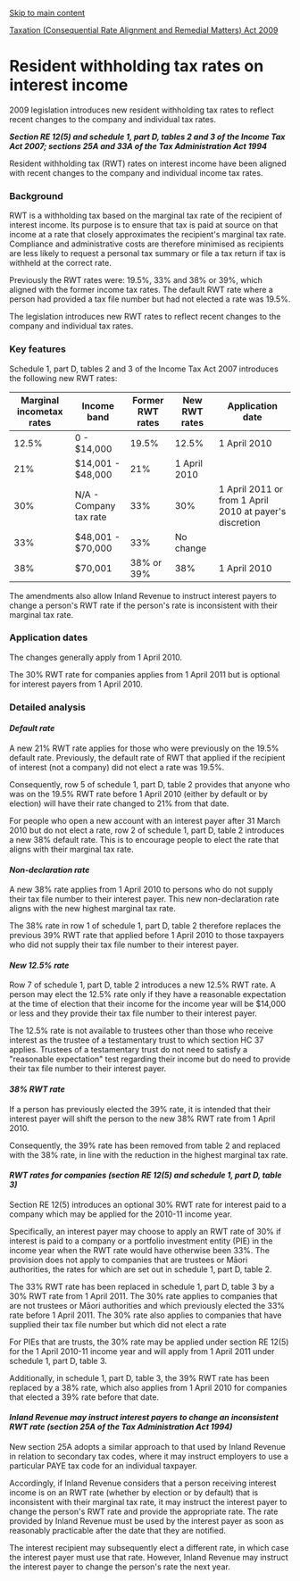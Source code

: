 [Skip to main content](#main-content-tt)

[Taxation (Consequential Rate Alignment and Remedial Matters) Act 2009](/new-legislation/act-articles/2009-63/taxation "Taxation (Consequential Rate Alignment and Remedial Matters) Act 2009")

Resident withholding tax rates on interest income
=================================================

2009 legislation introduces new resident withholding tax rates to reflect recent changes to the company and individual tax rates.

_**Section RE 12(5) and schedule 1, part D, tables 2 and 3 of the Income Tax Act 2007; sections 25A and 33A of the Tax Administration Act 1994**_

Resident withholding tax (RWT) rates on interest income have been aligned with recent changes to the company and individual income tax rates.

### Background

RWT is a withholding tax based on the marginal tax rate of the recipient of interest income. Its purpose is to ensure that tax is paid at source on that income at a rate that closely approximates the recipient's marginal tax rate. Compliance and administrative costs are therefore minimised as recipients are less likely to request a personal tax summary or file a tax return if tax is withheld at the correct rate.

Previously the RWT rates were: 19.5%, 33% and 38% or 39%, which aligned with the former income tax rates. The default RWT rate where a person had provided a tax file number but had not elected a rate was 19.5%.

The legislation introduces new RWT rates to reflect recent changes to the company and individual tax rates.

### Key features

Schedule 1, part D, tables 2 and 3 of the Income Tax Act 2007 introduces the following new RWT rates:

| **Marginal incometax rates** | **Income band** | **Former RWT rates** | **New RWT rates** | **Application date** |
| --- | --- | --- | --- | --- |
| 12.5% | 0 - $14,000 | 19.5% | 12.5% | 1 April 2010 |
| 21% | $14,001 - $48,000 | 21% | 1 April 2010 |
| 30% | N/A - Company tax rate | 33% | 30% | 1 April 2011 or from 1 April 2010 at payer's discretion |
| 33% | $48,001 - $70,000 | 33% | No change |
| 38% | $70,001 | 38% or 39% | 38% | 1 April 2010 |

The amendments also allow Inland Revenue to instruct interest payers to change a person's RWT rate if the person's rate is inconsistent with their marginal tax rate.

### Application dates

The changes generally apply from 1 April 2010.

The 30% RWT rate for companies applies from 1 April 2011 but is optional for interest payers from 1 April 2010.

### Detailed analysis

#### _Default rate_

A new 21% RWT rate applies for those who were previously on the 19.5% default rate. Previously, the default rate of RWT that applied if the recipient of interest (not a company) did not elect a rate was 19.5%.

Consequently, row 5 of schedule 1, part D, table 2 provides that anyone who was on the 19.5% RWT rate before 1 April 2010 (either by default or by election) will have their rate changed to 21% from that date.

For people who open a new account with an interest payer after 31 March 2010 but do not elect a rate, row 2 of schedule 1, part D, table 2 introduces a new 38% default rate. This is to encourage people to elect the rate that aligns with their marginal tax rate.

#### _Non-declaration rate_

A new 38% rate applies from 1 April 2010 to persons who do not supply their tax file number to their interest payer. This new non-declaration rate aligns with the new highest marginal tax rate.

The 38% rate in row 1 of schedule 1, part D, table 2 therefore replaces the previous 39% RWT rate that applied before 1 April 2010 to those taxpayers who did not supply their tax file number to their interest payer.

#### _New 12.5% rate_

Row 7 of schedule 1, part D, table 2 introduces a new 12.5% RWT rate. A person may elect the 12.5% rate only if they have a reasonable expectation at the time of election that their income for the income year will be $14,000 or less and they provide their tax file number to their interest payer.

The 12.5% rate is not available to trustees other than those who receive interest as the trustee of a testamentary trust to which section HC 37 applies. Trustees of a testamentary trust do not need to satisfy a "reasonable expectation" test regarding their income but do need to provide their tax file number to their interest payer.

#### _38% RWT rate_

If a person has previously elected the 39% rate, it is intended that their interest payer will shift the person to the new 38% RWT rate from 1 April 2010.

Consequently, the 39% rate has been removed from table 2 and replaced with the 38% rate, in line with the reduction in the highest marginal tax rate.

#### _RWT rates for companies (section RE 12(5) and schedule_ **_1, part_** **_D, table_** **_3)_**

Section RE 12(5) introduces an optional 30% RWT rate for interest paid to a company which may be applied for the 2010-11 income year.

Specifically, an interest payer may choose to apply an RWT rate of 30% if interest is paid to a company or a portfolio investment entity (PIE) in the income year when the RWT rate would have otherwise been 33%. The provision does not apply to companies that are trustees or Māori authorities, the rates for which are set out in schedule 1, part D, table 2.

The 33% RWT rate has been replaced in schedule 1, part D, table 3 by a 30% RWT rate from 1 April 2011. The 30% rate applies to companies that are not trustees or Māori authorities and which previously elected the 33% rate before 1 April 2011. The 30% rate also applies to companies that have supplied their tax file number but which did not elect a rate

For PIEs that are trusts, the 30% rate may be applied under section RE 12(5) for the 1 April 2010-11 income year and will apply from 1 April 2011 under schedule 1, part D, table 3.

Additionally, in schedule 1, part D, table 3, the 39% RWT rate has been replaced by a 38% rate, which also applies from 1 April 2010 for companies that elected a 39% rate before that date.

#### _Inland Revenue may instruct interest payers to change an inconsistent RWT rate (section 25A of the Tax Administration Act 1994)_

New section 25A adopts a similar approach to that used by Inland Revenue in relation to secondary tax codes, where it may instruct employers to use a particular PAYE tax code for an individual taxpayer.

Accordingly, if Inland Revenue considers that a person receiving interest income is on an RWT rate (whether by election or by default) that is inconsistent with their marginal tax rate, it may instruct the interest payer to change the person's RWT rate and provide the appropriate rate. The rate provided by Inland Revenue must be used by the interest payer as soon as reasonably practicable after the date that they are notified.

The interest recipient may subsequently elect a different rate, in which case the interest payer must use that rate. However, Inland Revenue may instruct the interest payer to change the person's rate the next year.